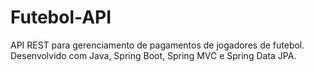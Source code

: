 # Futebol-API
API REST para gerenciamento de pagamentos de jogadores de futebol. Desenvolvido com Java, Spring Boot, Spring MVC e Spring Data JPA.
